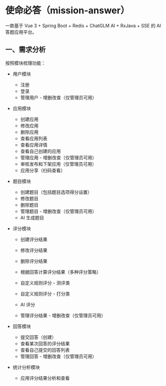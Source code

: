 # 使命必答（mission-answer）

一款基于 Vue 3 + Spring Boot + Redis + ChatGLM AI + RxJava + SSE 的 AI 答题应用平台。

## 一、需求分析

按照模块梳理功能：

- 用户模块

  - 注册
  - 登录
  - 管理用户 - 增删改查（仅管理员可用）

- 应用模块

  - 创建应用
  - 修改应用
  - 删除应用
  - 查看应用列表
  - 查看应用详情
  - 查看自己创建的应用
  - 管理应用 - 增删改查（仅管理员可用）
  - 审核发布和下架应用（仅管理员可用）
  - 应用分享（扫码查看）

- 题目模块

  - 创建题目（包括题目选项得分设置）
  - 修改题目
  - 删除题目
  - 管理题目 - 增删改查（仅管理员可用）
  - AI 生成题目

- 评分模块

  - 创建评分结果
  - 修改评分结果
  - 删除评分结果
  - 根据回答计算评分结果（多种评分策略）

  - 自定义规则评分 - 测评类
  - 自定义规则评分 - 打分类
  - AI 评分
  - 管理评分结果 - 增删改查（仅管理员可用）

  

- 回答模块

  - 提交回答（创建）
  - 查看某次回答的评分结果
  - 查看自己提交的回答列表
  - 管理回答 - 增删改查（仅管理员可用）

- 统计分析模块

  - 应用评分结果分析和查看
